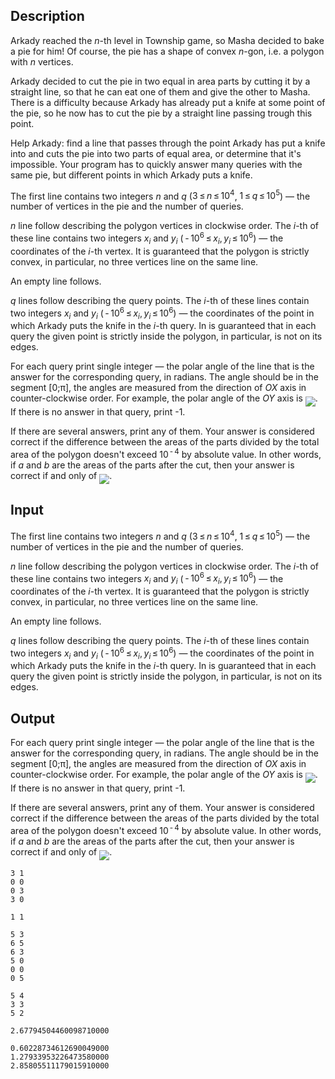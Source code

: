 ## Description

<div><p>Arkady reached the <span class="tex-span"><i>n</i></span>-th level in Township game, so Masha decided to bake a pie for him! Of course, the pie has a shape of convex <span class="tex-span"><i>n</i></span>-gon, i.e. a polygon with <span class="tex-span"><i>n</i></span> vertices.</p><p>Arkady decided to cut the pie in two equal in area parts by cutting it by a straight line, so that he can eat one of them and give the other to Masha. There is a difficulty because Arkady has already put a knife at some point of the pie, so he now has to cut the pie by a straight line passing trough this point.</p><p>Help Arkady: find a line that passes through the point Arkady has put a knife into and cuts the pie into two parts of equal area, or determine that it's impossible. Your program has to quickly answer many queries with the same pie, but different points in which Arkady puts a knife.</p></div><div class="input-specification"><p>The first line contains two integers <span class="tex-span"><i>n</i></span> and <span class="tex-span"><i>q</i></span> (<span class="tex-span">3 ≤ <i>n</i> ≤ 10<sup class="upper-index">4</sup></span>, <span class="tex-span">1 ≤ <i>q</i> ≤ 10<sup class="upper-index">5</sup></span>)&nbsp;— the number of vertices in the pie and the number of queries.</p><p><span class="tex-span"><i>n</i></span> line follow describing the polygon vertices in clockwise order. The <span class="tex-span"><i>i</i></span>-th of these line contains two integers <span class="tex-span"><i>x</i><sub class="lower-index"><i>i</i></sub></span> and <span class="tex-span"><i>y</i><sub class="lower-index"><i>i</i></sub></span> (<span class="tex-span"> - 10<sup class="upper-index">6</sup> ≤ <i>x</i><sub class="lower-index"><i>i</i></sub>, <i>y</i><sub class="lower-index"><i>i</i></sub> ≤ 10<sup class="upper-index">6</sup></span>)&nbsp;— the coordinates of the <span class="tex-span"><i>i</i></span>-th vertex. It is guaranteed that the polygon is strictly convex, in particular, no three vertices line on the same line.</p><p>An empty line follows.</p><p><span class="tex-span"><i>q</i></span> lines follow describing the query points. The <span class="tex-span"><i>i</i></span>-th of these lines contain two integers <span class="tex-span"><i>x</i><sub class="lower-index"><i>i</i></sub></span> and <span class="tex-span"><i>y</i><sub class="lower-index"><i>i</i></sub></span> (<span class="tex-span"> - 10<sup class="upper-index">6</sup> ≤ <i>x</i><sub class="lower-index"><i>i</i></sub>, <i>y</i><sub class="lower-index"><i>i</i></sub> ≤ 10<sup class="upper-index">6</sup></span>)&nbsp;— the coordinates of the point in which Arkady puts the knife in the <span class="tex-span"><i>i</i></span>-th query. In is guaranteed that in each query the given point is strictly inside the polygon, in particular, is not on its edges.</p></div><div class="output-specification"><p>For each query print single integer&nbsp;— the polar angle of the line that is the answer for the corresponding query, in radians. The angle should be in the segment <span class="tex-span">[0;π]</span>, the angles are measured from the direction of <span class="tex-span"><i>OX</i></span> axis in counter-clockwise order. For example, the polar angle of the <span class="tex-span"><i>OY</i></span> axis is <img align="middle" class="tex-formula" src="file://3hYZJVq5.png" style="max-width: 100.0%;max-height: 100.0%;">. If there is no answer in that query, print <span class="tex-font-style-tt">-1</span>.</p><p>If there are several answers, print any of them. Your answer is considered correct if the difference between the areas of the parts divided by the total area of the polygon doesn't exceed <span class="tex-span">10<sup class="upper-index"> - 4</sup></span> by absolute value. In other words, if <span class="tex-span"><i>a</i></span> and <span class="tex-span"><i>b</i></span> are the areas of the parts after the cut, then your answer is correct if and only of <img align="middle" class="tex-formula" src="file://9bDC1kHb.png" style="max-width: 100.0%;max-height: 100.0%;">.</p></div>

## Input

<p>The first line contains two integers <span class="tex-span"><i>n</i></span> and <span class="tex-span"><i>q</i></span> (<span class="tex-span">3 ≤ <i>n</i> ≤ 10<sup class="upper-index">4</sup></span>, <span class="tex-span">1 ≤ <i>q</i> ≤ 10<sup class="upper-index">5</sup></span>)&nbsp;— the number of vertices in the pie and the number of queries.</p><p><span class="tex-span"><i>n</i></span> line follow describing the polygon vertices in clockwise order. The <span class="tex-span"><i>i</i></span>-th of these line contains two integers <span class="tex-span"><i>x</i><sub class="lower-index"><i>i</i></sub></span> and <span class="tex-span"><i>y</i><sub class="lower-index"><i>i</i></sub></span> (<span class="tex-span"> - 10<sup class="upper-index">6</sup> ≤ <i>x</i><sub class="lower-index"><i>i</i></sub>, <i>y</i><sub class="lower-index"><i>i</i></sub> ≤ 10<sup class="upper-index">6</sup></span>)&nbsp;— the coordinates of the <span class="tex-span"><i>i</i></span>-th vertex. It is guaranteed that the polygon is strictly convex, in particular, no three vertices line on the same line.</p><p>An empty line follows.</p><p><span class="tex-span"><i>q</i></span> lines follow describing the query points. The <span class="tex-span"><i>i</i></span>-th of these lines contain two integers <span class="tex-span"><i>x</i><sub class="lower-index"><i>i</i></sub></span> and <span class="tex-span"><i>y</i><sub class="lower-index"><i>i</i></sub></span> (<span class="tex-span"> - 10<sup class="upper-index">6</sup> ≤ <i>x</i><sub class="lower-index"><i>i</i></sub>, <i>y</i><sub class="lower-index"><i>i</i></sub> ≤ 10<sup class="upper-index">6</sup></span>)&nbsp;— the coordinates of the point in which Arkady puts the knife in the <span class="tex-span"><i>i</i></span>-th query. In is guaranteed that in each query the given point is strictly inside the polygon, in particular, is not on its edges.</p>

## Output

<p>For each query print single integer&nbsp;— the polar angle of the line that is the answer for the corresponding query, in radians. The angle should be in the segment <span class="tex-span">[0;π]</span>, the angles are measured from the direction of <span class="tex-span"><i>OX</i></span> axis in counter-clockwise order. For example, the polar angle of the <span class="tex-span"><i>OY</i></span> axis is <img align="middle" class="tex-formula" src="file://3hYZJVq5.png" style="max-width: 100.0%;max-height: 100.0%;">. If there is no answer in that query, print <span class="tex-font-style-tt">-1</span>.</p><p>If there are several answers, print any of them. Your answer is considered correct if the difference between the areas of the parts divided by the total area of the polygon doesn't exceed <span class="tex-span">10<sup class="upper-index"> - 4</sup></span> by absolute value. In other words, if <span class="tex-span"><i>a</i></span> and <span class="tex-span"><i>b</i></span> are the areas of the parts after the cut, then your answer is correct if and only of <img align="middle" class="tex-formula" src="file://9bDC1kHb.png" style="max-width: 100.0%;max-height: 100.0%;">.</p>





```input1
3 1
0 0
0 3
3 0

1 1

```




```input2
5 3
6 5
6 3
5 0
0 0
0 5

5 4
3 3
5 2

```




```output1
2.67794504460098710000

```




```output2
0.60228734612690049000
1.27933953226473580000
2.85805511179015910000

```


